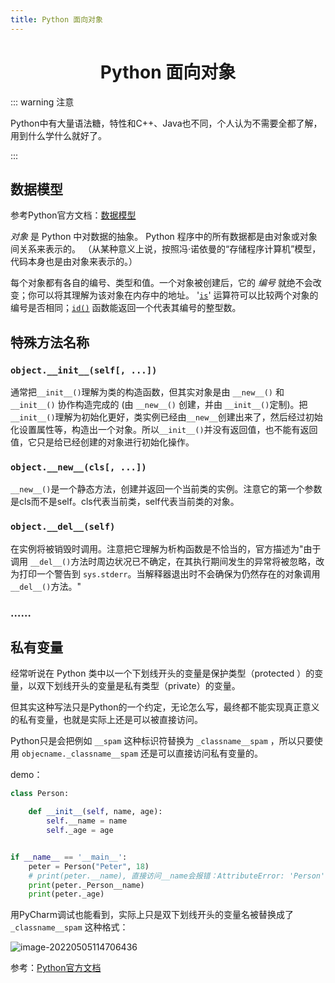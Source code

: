 ```yaml
---
title: Python 面向对象
---
```


<h1 align='center'>Python 面向对象</h1>

::: warning 注意

Python中有大量语法糖，特性和C++、Java也不同，个人认为不需要全都了解，用到什么学什么就好了。

:::

## 数据模型

参考Python官方文档：[数据模型](https://docs.python.org/zh-cn/3.9/reference/datamodel.html)

*对象* 是 Python 中对数据的抽象。 Python 程序中的所有数据都是由对象或对象间关系来表示的。 （从某种意义上说，按照冯·诺依曼的“存储程序计算机”模型，代码本身也是由对象来表示的。）

每个对象都有各自的编号、类型和值。一个对象被创建后，它的 *编号* 就绝不会改变；你可以将其理解为该对象在内存中的地址。 '[`is`](https://docs.python.org/zh-cn/3.9/reference/expressions.html#is)' 运算符可以比较两个对象的编号是否相同；[`id()`](https://docs.python.org/zh-cn/3.9/library/functions.html#id) 函数能返回一个代表其编号的整型数。

## 特殊方法名称

### `object.__init__(self[, ...])`

通常把`__init__()`理解为类的构造函数，但其实对象是由 `__new__()` 和 `__init__()` 协作构造完成的 (由 `__new__()` 创建，并由 `__init__()`定制)。把`__init__()`理解为初始化更好，类实例已经由`__new__`创建出来了，然后经过初始化设置属性等，构造出一个对象。所以`__init__()`并没有返回值，也不能有返回值，它只是给已经创建的对象进行初始化操作。

### `object.__new__(cls[, ...])`

`__new__()`是一个静态方法，创建并返回一个当前类的实例。注意它的第一个参数是cls而不是self。cls代表当前类，self代表当前类的对象。

### `object.__del__(self)`

在实例将被销毁时调用。注意把它理解为析构函数是不恰当的，官方描述为"由于调用 `__del__()`方法时周边状况已不确定，在其执行期间发生的异常将被忽略，改为打印一个警告到 `sys.stderr`。当解释器退出时不会确保为仍然存在的对象调用 `__del__()`方法。"

### ……

## 私有变量

经常听说在 Python 类中以一个下划线开头的变量是保护类型（protected ）的变量，以双下划线开头的变量是私有类型（private）的变量。

但其实这种写法只是Python的一个约定，无论怎么写，最终都不能实现真正意义的私有变量，也就是实际上还是可以被直接访问。

Python只是会把例如 `__spam` 这种标识符替换为 `_classname__spam` ，所以只要使用 `objecname._classname__spam` 还是可以直接访问私有变量的。

demo：

```python
class Person:

    def __init__(self, name, age):
        self.__name = name
        self._age = age


if __name__ == '__main__':
    peter = Person("Peter", 18)
    # print(peter.__name), 直接访问__name会报错：AttributeError: 'Person' object has no attribute '__name'
    print(peter._Person__name)
    print(peter._age)
```

用PyCharm调试也能看到，实际上只是双下划线开头的变量名被替换成了 `_classname__spam` 这种格式：

![image-20220505114706436](https://buxianshan.oss-cn-beijing.aliyuncs.com/Typora_images/image-20220505114706436.png)

参考：[Python官方文档](https://docs.python.org/zh-cn/3.9/tutorial/classes.html?highlight=private#private-variables)